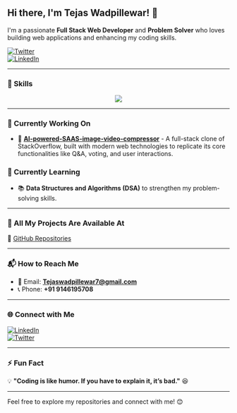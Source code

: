 ## Hi there, I'm Tejas Wadpillewar! 👋

I'm a passionate **Full Stack Web Developer** and **Problem Solver** who loves building web applications and enhancing my coding skills.

[![Twitter](https://img.shields.io/badge/Twitter-%40TWadpillewar-blue?style=for-the-badge&logo=twitter)](https://twitter.com/TWadpillewar)  
[![LinkedIn](https://img.shields.io/badge/LinkedIn-Tejas%20Wadpillewar-blue?style=for-the-badge&logo=linkedin)](https://www.linkedin.com/in/tejas-wadpillewar7)

---

### 🚀 Skills

<p align="center">
  <img src="https://skillicons.dev/icons?i=html,css,js,tailwind,bootstrap,react,nextjs,nodejs,express,mongodb,sql,cpp" />
</p>

---

### 📌 Currently Working On

- 📝 **[AI-powered-SAAS-image-video-compressor](https://github.com/TEJASWADPILLEWAR7/AI-powered-SAAS-image-video-compressor)** - A full-stack clone of StackOverflow, built with modern web technologies to replicate its core functionalities like Q&A, voting, and user interactions.

### 📖 Currently Learning

- 📚 **Data Structures and Algorithms (DSA)** to strengthen my problem-solving skills.

---

### 📂 All My Projects Are Available At

🔗 [GitHub Repositories](https://github.com/TEJASWADPILLEWAR7)

---

### 📬 How to Reach Me

- 📧 Email: **Tejaswadpillewar7@gmail.com**  
- 📞 Phone: **+91 9146195708**

---

### 🌐 Connect with Me

[![LinkedIn](https://img.shields.io/badge/LinkedIn-Tejas%20Wadpillewar-blue?style=for-the-badge&logo=linkedin)](https://www.linkedin.com/in/tejas-wadpillewar7)  
[![Twitter](https://img.shields.io/badge/Twitter-%40TWadpillewar-blue?style=for-the-badge&logo=twitter)](https://twitter.com/TWadpillewar)

---

### ⚡ Fun Fact

💡 **"Coding is like humor. If you have to explain it, it’s bad."** 😆

---

Feel free to explore my repositories and connect with me! 😊

